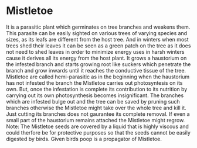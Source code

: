 # Mistletoe
It is a parasitic plant which germinates on tree branches and weakens them.
This parasite can be easily sighted on various trees of varying species and 
sizes, as its leafs are different from the host tree. And in winters when most
trees shed their leaves it can be seen as a green patch on the tree as it
does not need to shed leaves in order to minimize energy uses in harsh winters
cause it derives all its energy from the host plant.
It grows a haustorium on the infested branch and starts growing root like
suckers which penetrate the branch and grow inwards until it reaches the 
conductive tissue of the tree.
Mistletoe are called hemi-parasitic as in the beginning when the haustorium
has not infested the branch the Mistletoe carries out photosyntesis on its
own. But, once the infestation is complete its contribution to its nutrition
by carrying out its own photosynthesis becomes insignificant.
The branches which are infested bulge out and the tree can be saved by pruning
such branches otherwise the Mistletoe might take over the whole tree and 
kill it. Just cutting its branches does not gaurantee its complete removal.
If even a small part of the haustorium remains attached the Mistletoe might
regrow.
Note: The Mistletoe seeds are covered by a liquid that is highly viscous 
and could therfore be for protective purposes so that the seeds cannot be 
easily digested by birds. Given birds poop is a propagator of Mistletoe.


